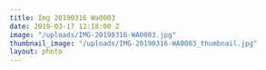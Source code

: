 ```yaml
---
title: Img 20190316 Wa0003
date: 2019-03-17 12:18:00 Z
image: "/uploads/IMG-20190316-WA0003.jpg"
thumbnail_image: "/uploads/IMG-20190316-WA0003_thumbnail.jpg"
layout: photo
---
```


